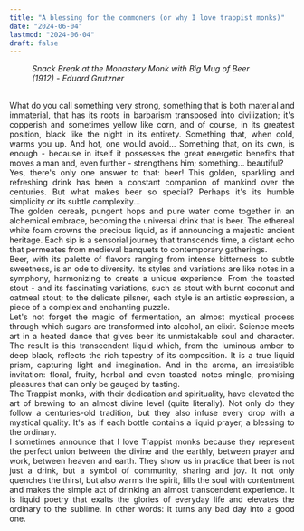 ```yaml
---
title: "A blessing for the commoners (or why I love trappist monks)"
date: "2024-06-04"
lastmod: "2024-06-04"
draft: false
---
```


<figure>
    <img src="https://i.etsystatic.com/11397434/r/il/dec46e/3457810687/il_794xN.3457810687_ta8s.jpg"
         alt=""><figcaption><i>Snack Break at the Monastery Monk with Big Mug of Beer (1912) - Eduard Grutzner</i></figcaption>
</figure>

<br>
<div style="text-align: justify">What do you call something very strong, something that is both material and immaterial, that has its roots in barbarism transposed into civilization; it's copperish and sometimes yellow like corn, and of course, in its greatest position, black like the night in its entirety. Something that, when cold, warms you up. And hot, one would avoid... Something that, on its own, is enough - because in itself it possesses the great energetic benefits that moves a man and, even further - strengthens him; something... beautiful?</div>

<div style="text-align: justify">Yes, there's only one answer to that: beer! This golden, sparkling and refreshing drink has been a constant companion of mankind over the centuries. But what makes beer so special? Perhaps it's its humble simplicity or its subtle complexity...</div>

<div style="text-align: justify">The golden cereals, pungent hops and pure water come together in an alchemical embrace, becoming the universal drink that is beer. The ethereal white foam crowns the precious liquid, as if announcing a majestic ancient heritage. Each sip is a sensorial journey that transcends time, a distant echo that permeates from medieval banquets to contemporary gatherings.</div>

<div style="text-align: justify">Beer, with its palette of flavors ranging from intense bitterness to subtle sweetness, is an ode to diversity. Its styles and variations are like notes in a symphony, harmonizing to create a unique experience. From the toasted stout - and its fascinating variations, such as stout with burnt coconut and oatmeal stout; to the delicate pilsner, each style is an artistic expression, a piece of a complex and enchanting puzzle.</div>

<div style="text-align: justify">Let's not forget the magic of fermentation, an almost mystical process through which sugars are transformed into alcohol, an elixir. Science meets art in a heated dance that gives beer its unmistakable soul and character. The result is this transcendent liquid which, from the luminous amber to deep black, reflects the rich tapestry of its composition. It is a true liquid prism, capturing light and imagination. And in the aroma, an irresistible invitation: floral, fruity, herbal and even toasted notes mingle, promising pleasures that can only be gauged by tasting.</div>

<div style="text-align: justify">The Trappist monks, with their dedication and spirituality, have elevated the art of brewing to an almost divine level (quite literally). Not only do they follow a centuries-old tradition, but they also infuse every drop with a mystical quality. It's as if each bottle contains a liquid prayer, a blessing to the ordinary.</div>

<div style="text-align: justify">I sometimes announce that I love Trappist monks because they represent the perfect union between the divine and the earthly, between prayer and work, between heaven and earth. They show us in practice that beer is not just a drink, but a symbol of community, sharing and joy. It not only quenches the thirst, but also warms the spirit, fills the soul with contentment and makes the simple act of drinking an almost transcendent experience. It is liquid poetry that exalts the glories of everyday life and elevates the ordinary to the sublime. In other words: it turns any bad day into a good one.</div>
